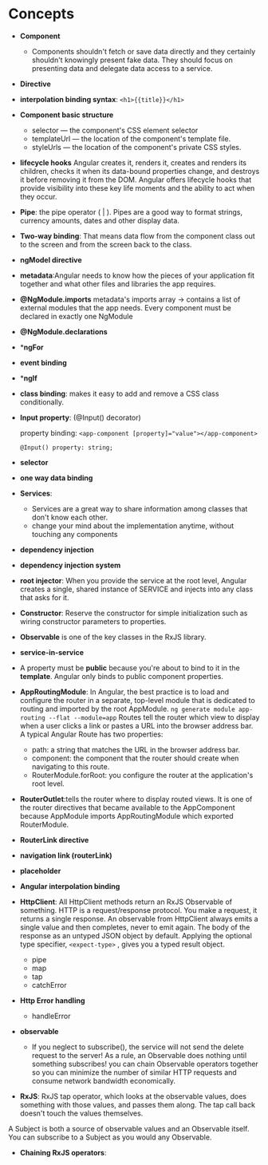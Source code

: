 # Concepts
- **Component**
  - Components shouldn't fetch or save data directly and they certainly shouldn't knowingly present fake data. They should focus on presenting data and delegate data access to a service.
- **Directive**
- **interpolation binding syntax**: `<h1>{{title}}</h1>`
- **Component basic structure**
  - selector — the component's CSS element selector
  - templateUrl — the location of the component's template file.
  - styleUrls — the location of the component's private CSS styles.
- **lifecycle hooks**
  Angular creates it, renders it, creates and renders its children, checks it when its data-bound properties change, and destroys it before removing it from the DOM.
  Angular offers lifecycle hooks that provide visibility into these key life moments and the ability to act when they occur.
- **Pipe**: the pipe operator ( | ). Pipes are a good way to format strings, currency amounts, dates and other display data. 
- **Two-way binding**: That means data flow from the component class out to the screen and from the screen back to the class.
- **ngModel directive**
- **metadata**:Angular needs to know how the pieces of your application fit together and what other files and libraries the app requires.
- **@NgModule.imports** metadata's imports array -> contains a list of external modules that the app needs.
Every component must be declared in exactly one NgModule
- **@NgModule.declarations**
- ***ngFor**
- **event binding**
- ***ngIf**
- **class binding**: makes it easy to add and remove a CSS class conditionally.
- **Input property**: (@Input() decorator)

  property binding: `<app-component [property]="value"></app-component>`
  
  `@Input() property: string;`
- **selector**
- **one way data binding**
- **Services**: 
  - Services are a great way to share information among classes that don't know each other.
  - change your mind about the implementation anytime, without touching any components
- **dependency injection**
- **dependency injection system**
- **root injector**: When you provide the service at the root level, Angular creates a single, shared instance of SERVICE and injects into any class that asks for it. 
- **Constructor**: Reserve the constructor for simple initialization such as wiring constructor parameters to properties.
- **Observable** is one of the key classes in the RxJS library.
- **service-in-service**
- A property must be **public** because you're about to bind to it in the **template**. Angular only binds to public component properties.
- **AppRoutingModule**: In Angular, the best practice is to load and configure the router in a separate, top-level module that is dedicated to routing and imported by the root AppModule.
```ng generate module app-routing --flat --module=app```
Routes tell the router which view to display when a user clicks a link or pastes a URL into the browser address bar.
A typical Angular Route has two properties:
  - path: a string that matches the URL in the browser address bar.
  - component: the component that the router should create when navigating to this route.
  - RouterModule.forRoot: you configure the router at the application's root level.
- **RouterOutlet**:tells the router where to display routed views. It is one of the router directives that became available to the AppComponent because AppModule imports AppRoutingModule which exported RouterModule.
- **RouterLink directive**
- **navigation link (routerLink)**
- **placeholder**
- **Angular interpolation binding**
- **HttpClient**: 
All HttpClient methods return an RxJS Observable of something.
HTTP is a request/response protocol. You make a request, it returns a single response.
An observable from HttpClient always emits a single value and then completes, never to emit again.
The body of the response as an untyped JSON object by default. Applying the optional type specifier, `<expect-type>` , gives you a typed result object.

  - pipe
  - map
  - tap
  - catchError
- **Http Error handling**
  - handleError
- **observable**
  - If you neglect to subscribe(), the service will not send the delete request to the server! As a rule, an Observable does nothing until something subscribes!
  you can chain Observable operators together so you can minimize the number of similar HTTP requests and consume network bandwidth economically.
- **RxJS**: RxJS tap operator, which looks at the observable values, does something with those values, and passes them along. The tap call back doesn't touch the values themselves.

A Subject is both a source of observable values and an Observable itself. You can subscribe to a Subject as you would any Observable.

- **Chaining RxJS operators**:



